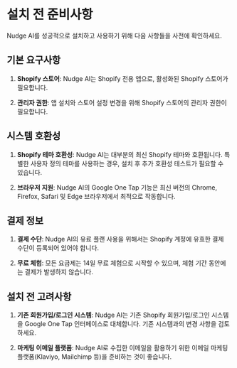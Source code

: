 # 설치 전 준비사항

Nudge AI를 성공적으로 설치하고 사용하기 위해 다음 사항들을 사전에 확인하세요.

## 기본 요구사항

1. **Shopify 스토어**: Nudge AI는 Shopify 전용 앱으로, 활성화된 Shopify 스토어가 필요합니다.

2. **관리자 권한**: 앱 설치와 스토어 설정 변경을 위해 Shopify 스토어의 관리자 권한이 필요합니다.

## 시스템 호환성

1. **Shopify 테마 호환성**: Nudge AI는 대부분의 최신 Shopify 테마와 호환됩니다. 특별한 사용자 정의 테마를 사용하는 경우, 설치 후 추가 호환성 테스트가 필요할 수 있습니다.

2. **브라우저 지원**: Nudge AI의 Google One Tap 기능은 최신 버전의 Chrome, Firefox, Safari 및 Edge 브라우저에서 최적으로 작동합니다.

## 결제 정보

1. **결제 수단**: Nudge AI의 유료 플랜 사용을 위해서는 Shopify 계정에 유효한 결제 수단이 등록되어 있어야 합니다.

2. **무료 체험**: 모든 요금제는 14일 무료 체험으로 시작할 수 있으며, 체험 기간 동안에는 결제가 발생하지 않습니다.

## 설치 전 고려사항

1. **기존 회원가입/로그인 시스템**: Nudge AI는 기존 Shopify 회원가입/로그인 시스템을 Google One Tap 인터페이스로 대체합니다. 기존 시스템과의 변경 사항을 검토하세요.

2. **마케팅 이메일 플랫폼**: Nudge AI로 수집한 이메일을 활용하기 위한 이메일 마케팅 플랫폼(Klaviyo, Mailchimp 등)을 준비하는 것이 좋습니다.

